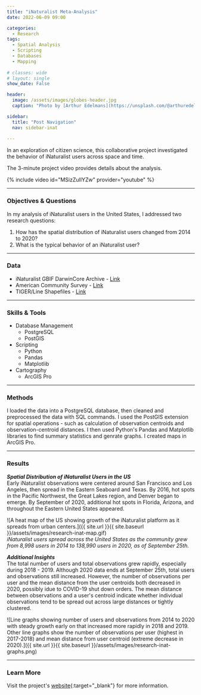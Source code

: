 ```yaml
---
title: "iNaturalist Meta-Analysis"
date: 2022-06-09 09:00

categories:
  - Research
tags:
  - Spatial Analysis
  - Scripting
  - Databases
  - Mapping
 
# classes: wide
# layout: single
show_date: False

header:
  image: /assets/images/globes-header.jpg
  caption: "Photo by [Arthur Edelmans](https://unsplash.com/@arthuredelmans_) on [Unsplash](https://unsplash.com/)"

sidebar:
  title: "Post Navigation"
  nav: sidebar-inat
      
---
```


In an exploration of citizen science, this collaborative project investigated the behavior of iNaturalist users across space and time. 

The 3-minute project video provides details about the analysis.

{% include video id="MSizZulIYZw" provider="youtube" %}

***

### Objectives & Questions

In my analysis of iNaturalist users in the United States, I addressed two research questions:
1. How has the spatial distribution of iNaturalist users changed from 2014 to 2020?
2. What is the typical behavior of an iNaturalist user?

***

### Data
* iNaturalist GBIF DarwinCore Archive - [Link](https://www.gbif.org/dataset/50c9509d-22c7-4a22-a47d-8c48425ef4a7)
* American Community Survey - [Link](https://www.census.gov/programs-surveys/acs)
* TIGER/Line Shapefiles - [Link](https://www.census.gov/geographies/mapping-files/time-series/geo/tiger-line-file.html)

***

### Skills & Tools
* Database Management
  * PostgreSQL
  * PostGIS
* Scripting
  * Python
  * Pandas
  * Matplotlib
* Cartography
  * ArcGIS Pro

***

### Methods

I loaded the data into a PostgreSQL database, then cleaned and preprocessed the data with SQL commands. I used the PostGIS extension for spatial operations - such as calculation of observation centroids and observation-centroid distances. I then used Python's Pandas and Matplotlib libraries to find summary statistics and genrate graphs. I created maps in ArcGIS Pro.

***

### Results

***Spatial Distribution of iNaturalist Users in the US***  
Early iNaturalist observations were centered around San Francisco and Los Angeles, then spread in the Eastern Seaboard and Texas. By 2016, hot spots in the Pacific Northwest, the Great Lakes region, and Denver began to emerge. By September of 2020, additional hot spots in Florida, Arizona, and throughout the Eastern United States appeared.

![A heat map of the US showing growth of the iNaturalist platform as it spreads from urban centers.]({{ site.url }}{{ site.baseurl }}/assets/images/research-inat-map.gif)  
*iNaturalist users spread across the United States as the community grew from 8,998 users in 2014 to 138,990 users in 2020, as of September 25th.* 

***Additional Insights***  
The total number of users and total observations grew rapidly, especially during 2018 - 2019. Although 2020 data ends at September 25th, total users and observations still increased. However, the number of observations per user and the mean distance from the user centroids both decreased in 2020, possibly idue to COVID-19 shut down orders. The mean distance between observations and a user's centroid indicate whether individual observations tend to be spread out across large distances or tightly clustered. 

![Line graphs showing number of users and observations from 2014 to 2020 with steady growth early on that increased more rapidly in 2018 and 2019. Other line graphs show the number of observations per user (highest in 2017-2018) and mean distance from user centroid (extreme decrease in 2020).]({{ site.url }}{{ site.baseurl }}/assets/images/research-inat-graphs.png) 

***

### Learn More
Visit the project's [website](https://sites.google.com/view/inaturalistmetaanalysis/home){:target="_blank"} for more information.
